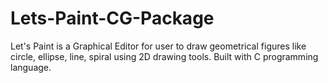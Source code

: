 # Lets-Paint-CG-Package
Let's Paint is a Graphical Editor for user to draw geometrical figures like circle, ellipse, line, spiral using 2D drawing tools. Built with C programming language.
